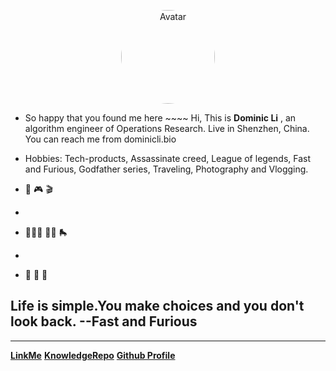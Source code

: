 
<p align="center">
    <a href="http://121.40.143.58/#/" target="_blank"> 
        <img src="https://s2.loli.net/2024/05/08/x4dwJbGnpWN7oMu.jpg" style="width: 150px; height: 150px; border-radius: 70%;" alt="Avatar"/>
    </a>
</p>

<!-- <img src="https://s2.loli.net/2023/06/18/F4YaMLNsvmZpbS8.png" alt="selfie.png" width="90%" height="90%"> -->
<!-- <img src="https://s2.loli.net/2024/05/07/CqXjK9WdtsbEegv.jpg" alt="selfie.png" width="10%" height="10%"> -->


- So happy that you found me here ~~~~ Hi, This is **Dominic Li** , an algorithm engineer of Operations Research. Live in Shenzhen, China. You can reach me from dominicli.bio

- Hobbies: Tech-products, Assassinate creed, League of legends, Fast and Furious, Godfather series, Traveling, Photography and Vlogging. 

- 🚗 🎮 🎬 
-  
- 🚴🏻‍♂️ 🏄🏻 🛼
-
- 🏓 🍜 🍏












## Life is simple.You make choices and you don't look back.  --Fast and Furious

---

[**LinkMe**](https://flying2322.github.io/dominicli.github.io/)
[**KnowledgeRepo**](README.md)
[**Github Profile**](https://github.com/flying2322)
